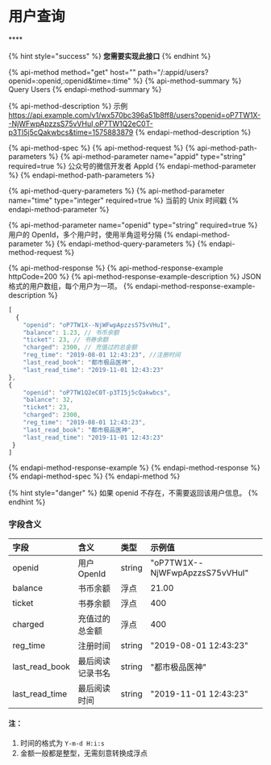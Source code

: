 # 用户查询

\*\*\*\*

{% hint style="success" %}
**您需要实现此接口**
{% endhint %}

{% api-method method="get" host="" path="/:appid/users?openid=:openid,:openid&time=:time" %}
{% api-method-summary %}
 Query Users
{% endapi-method-summary %}

{% api-method-description %}
示例  
https://api.example.com/v1/wx570bc396a51b8ff8/users?openid=oP7TW1X--NjWFwpApzzsS75vVHuI,oP7TW1Q2eC0T-p3TI5j5cQakwbcs&time=1575883879
{% endapi-method-description %}

{% api-method-spec %}
{% api-method-request %}
{% api-method-path-parameters %}
{% api-method-parameter name="appid" type="string" required=true %}
 公众号的微信开发者 AppId
{% endapi-method-parameter %}
{% endapi-method-path-parameters %}

{% api-method-query-parameters %}
{% api-method-parameter name="time" type="integer" required=true %}
当前的 Unix 时间戳
{% endapi-method-parameter %}

{% api-method-parameter name="openid" type="string" required=true %}
用户的 OpenId，多个用户时，使用半角逗号分隔
{% endapi-method-parameter %}
{% endapi-method-query-parameters %}
{% endapi-method-request %}

{% api-method-response %}
{% api-method-response-example httpCode=200 %}
{% api-method-response-example-description %}
JSON 格式的用户数组，每个用户为一项。
{% endapi-method-response-example-description %}

```javascript
[
  {
    "openid": "oP7TW1X--NjWFwpApzzsS75vVHuI",
    "balance": 1.23, // 书币余额
    "ticket": 23, // 书券余额
    "charged": 2300, // 充值过的总金额
    "reg_time": "2019-08-01 12:43:23", //注册时间
    "last_read_book": "都市极品医神",
    "last_read_time": "2019-11-01 12:43:23"
}, 
{
    "openid": "oP7TW1Q2eC0T-p3TI5j5cQakwbcs",
    "balance": 32,
    "ticket": 23,
    "charged": 2300,
    "reg_time": "2019-08-01 12:43:23",
    "last_read_book": "都市极品医神",
    "last_read_time": "2019-11-01 12:43:23"
 }
]
```
{% endapi-method-response-example %}
{% endapi-method-response %}
{% endapi-method-spec %}
{% endapi-method %}

{% hint style="danger" %}
如果 openid 不存在，不需要返回该用户信息。
{% endhint %}

### 字段含义

| 字段 | 含义 | 类型 | 示例值 |
| :--- | :--- | :--- | :--- |
| openid | 用户 OpenId | string | "oP7TW1X--NjWFwpApzzsS75vVHuI" |
| balance | 书币余额 | 浮点 | 21.00 |
| ticket | 书券余额 | 浮点 | 400 |
| charged | 充值过的总金额 | 浮点 | 400 |
| reg\_time | 注册时间 | string | "2019-08-01 12:43:23" |
| last\_read\_book | 最后阅读记录书名 | string | "都市极品医神" |
| last\_read\_time | 最后阅读时间 | string | "2019-11-01 12:43:23" |

#### 注：

1. 时间的格式为 `Y-m-d H:i:s`
2. 金额一般都是整型，无需刻意转换成浮点





